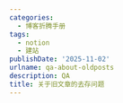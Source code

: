 ```yaml
---
categories:
  - 博客折腾手册
tags:
  - notion
  - 建站
publishDate: '2025-11-02'
urlname: qa-about-oldposts
description: QA
title: 关于旧文章的去存问题
---
```


